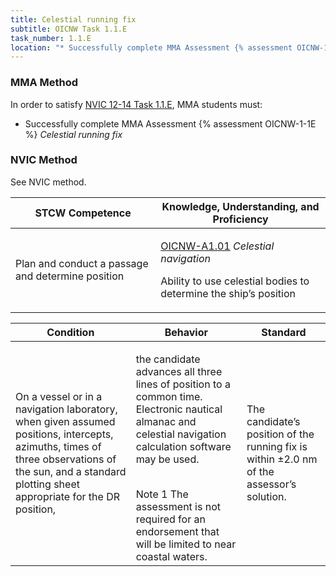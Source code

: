 ```yaml
---
title: Celestial running fix
subtitle: OICNW Task 1.1.E 
task_number: 1.1.E
location: "* Successfully complete MMA Assessment {% assessment OICNW-1-1E %} *Celestial running fix*" 
---
```



### MMA Method

In order to satisfy  [NVIC 12-14  Task  1.1.E]({{site.baseurl}}/assets/images/nvic-12-14.pdf), MMA students must:

* Successfully complete MMA Assessment {% assessment OICNW-1-1E %} *Celestial running fix*


### NVIC Method

<a onclick="togglevisibility('nvic_methods')" >See NVIC method.</a>

<div id='nvic_methods' class='hide'>

<table>
<thead>
<tr>
<th class='forty'> STCW Competence </th>
<th class='sixty'> Knowledge, Understanding, and Proficiency </th>
</tr>
</thead>




<tbody>
<tr><td markdown='1'>

Plan and conduct a passage and determine position

</td><td markdown='1'>

[OICNW-A1.01]({{site.baseurl}}/tables/21.html#OICNW-A1.01) *Celestial navigation*
 
Ability to use celestial bodies to determine the ship’s position

</td></tr>


</tbody>
</table>


<table>
<thead>
<tr><th class='twenty'>  Condition </th><th class='twenty'> Behavior </th><th  class='sixty'>Standard </th></tr>
</thead>
<tbody >



<tr><td markdown='1'>

On a vessel or in a navigation laboratory, when given assumed positions, intercepts, azimuths, times of three observations of the sun, and a standard plotting sheet appropriate for the DR position,

</td><td markdown='1'>

the candidate advances all three lines of position to a common time. Electronic nautical almanac and celestial navigation calculation software may be used.

<br>

<div class="tooltip">Note 1
<span class="tooltiptext">
The assessment is not required for an endorsement that will be limited to near coastal waters.
</span>
</div>


</td><td markdown='1'>

The candidate’s position of the running fix is within ±2.0 nm of the assessor’s solution.

</td></tr>
</tbody>
</table>
</div>
